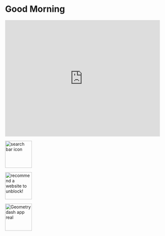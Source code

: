 <html lang="en">
  <head>
  <title>Hello world</title>
  <link rel="stylesheet" href="styles.css"> 
  </head>
  <body>
    <h1>Good Morning</h1>
    
  <div style="padding:75% 0 0 0;position:relative;"><iframe class="back" src="https://player.vimeo.com/video/1030373647?autoplay=1&loop=1" frameborder="0" allow="autoplay; fullscreen; picture-in-picture; clipboard-write" style="position:absolute;top:0;left:0;width:100%;height:100%;" title="1h"></iframe></div><script src="https://player.vimeo.com/api/player.js"></script>
    
  <a href="./Google.html"><img class="google" src="https://github.com/user-attachments/assets/f8428421-5bba-4fae-bca8-29b2adf3a9b4" width="87" height="88" alt="search bar icon"></a>

   <a href="./recommend.html"><img class="recommend" src="https://github.com/user-attachments/assets/df72ddbf-fe45-43fb-b126-2655f1e9f34f" width="87" height="88" alt="recommend a website to unblock!"></a>


<a href="./Geo.html"><img class="Geo" src="https://github.com/user-attachments/assets/d2f38b83-376e-4d33-9ad6-dec2693ff7f6" width="87" height="88" alt="Geometry dash app real"></a>
  </body>
</html>







